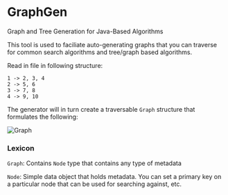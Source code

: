 # GraphGen
Graph and Tree Generation for Java-Based Algorithms

This tool is used to faciliate auto-generating graphs that you can traverse for common search algorithms and tree/graph based algorithms. 

Read in file in following structure:

```
1 -> 2, 3, 4
2 -> 5, 6
3 -> 7, 8
4 -> 9, 10
``` 

The generator will in turn create a traversable `Graph` structure that formulates the following:

![Graph](https://i.imgur.com/OQEc7QW.png)

### Lexicon

`Graph`: Contains `Node` type that contains any type of metadata

`Node`: Simple data object that holds metadata. You can set a primary key on a particular node that can be used for searching against, etc. 
